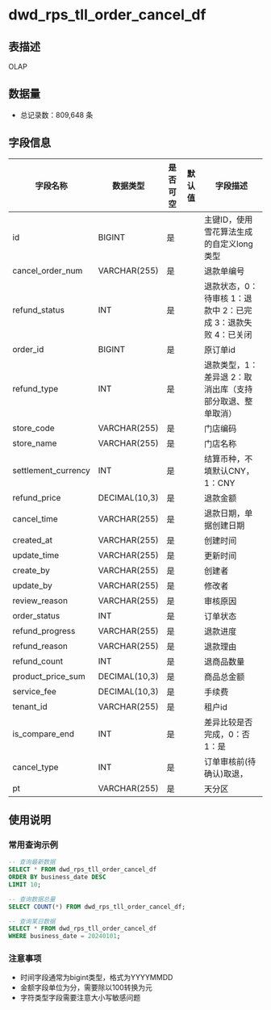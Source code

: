 # dwd_rps_tll_order_cancel_df

## 表描述
OLAP

## 数据量
- 总记录数：809,648 条

## 字段信息

| 字段名称 | 数据类型 | 是否可空 | 默认值 | 字段描述 |
|---------|----------|----------|--------|----------|
| id | BIGINT | 是 |  | 主键ID，使用雪花算法生成的自定义long类型 |
| cancel_order_num | VARCHAR(255) | 是 |  | 退款单编号 |
| refund_status | INT | 是 |  | 退款状态，0：待审核 1：退款中 2：已完成 3：退款失败 4：已关闭 |
| order_id | BIGINT | 是 |  | 原订单id |
| refund_type | INT | 是 |  | 退款类型，1：差异退 2：取消出库（支持部分取退、整单取消） |
| store_code | VARCHAR(255) | 是 |  | 门店编码 |
| store_name | VARCHAR(255) | 是 |  | 门店名称 |
| settlement_currency | INT | 是 |  | 结算币种，不填默认CNY，1：CNY |
| refund_price | DECIMAL(10,3) | 是 |  | 退款金额 |
| cancel_time | VARCHAR(255) | 是 |  | 退款日期，单据创建日期 |
| created_at | VARCHAR(255) | 是 |  | 创建时间 |
| update_time | VARCHAR(255) | 是 |  | 更新时间 |
| create_by | VARCHAR(255) | 是 |  | 创建者 |
| update_by | VARCHAR(255) | 是 |  | 修改者 |
| review_reason | VARCHAR(255) | 是 |  | 审核原因 |
| order_status | INT | 是 |  | 订单状态 |
| refund_progress | VARCHAR(255) | 是 |  | 退款进度 |
| refund_reason | VARCHAR(255) | 是 |  | 退款理由 |
| refund_count | INT | 是 |  | 退商品数量 |
| product_price_sum | DECIMAL(10,3) | 是 |  | 商品总金额 |
| service_fee | DECIMAL(10,3) | 是 |  | 手续费 |
| tenant_id | VARCHAR(255) | 是 |  | 租户id |
| is_compare_end | INT | 是 |  | 差异比较是否完成，0：否 1：是 |
| cancel_type | INT | 是 |  | 订单审核前(待确认)取退， |
| pt | VARCHAR(255) | 是 |  | 天分区 |

## 使用说明

### 常用查询示例

```sql
-- 查询最新数据
SELECT * FROM dwd_rps_tll_order_cancel_df 
ORDER BY business_date DESC 
LIMIT 10;

-- 查询数据总量
SELECT COUNT(*) FROM dwd_rps_tll_order_cancel_df;

-- 查询某日数据
SELECT * FROM dwd_rps_tll_order_cancel_df 
WHERE business_date = 20240101;
```

### 注意事项
- 时间字段通常为bigint类型，格式为YYYYMMDD
- 金额字段单位为分，需要除以100转换为元
- 字符类型字段需要注意大小写敏感问题
